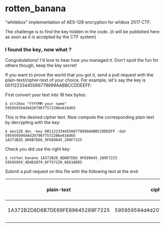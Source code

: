 # rotten_banana
"whitebox" implementation of AES-128 encryption for whibox 2017 CTF.

The challenge is to find the key hidden in the code. (it will be published here as soon as it is accepted by the CTF system)

### I found the key, now what ?
Congratulations! I'd love to hear how you managed it. Don't spoil the fun for others though, keep the key secret!

If you want to prove the world that you got it, send a pull request with the plain-text/cipher-text of your choice.
For example, let's say the key is 00112233445566778899AABBCCDDEEFF:

First convert your text into 16 hex bytes:
```
$ str2hex "YYYYMM your name"
595959594d4d20796f7572206e616d65
```

This is the desired cipher text. Now compute the corresponding plain text by decrypting with the key:
```
$ aes128_dec -key 00112233445566778899AABBCCDDEEFF -dat 595959594d4d20796f7572206e616d65
1A372B2D_8D6B7DE6_9FE89645_289F7225
```

Check you did use the right key:
```
$ rotten_banana 1A372B2D_8D6B7DE6_9FE89645_289F7225
59595959_4D4D2079_6F757220_6E616D65
```

Submit a pull request on this file with the following text at the end:

plain-text  | cipher-text  | cipher-text as ascii  | comments
--|---|---|--
1A372B2D8D6B7DE69FE89645289F7225  | 595959594d4d20796f7572206e616d65  | "YYYYMM your name"  | CPA using tool XYZ
  |   |   |  
